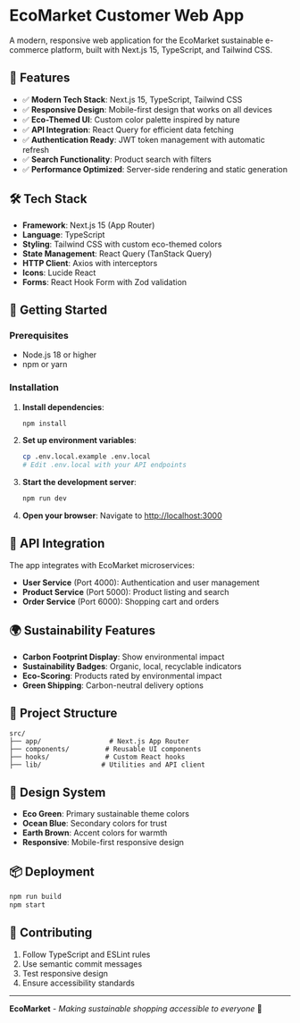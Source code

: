 # EcoMarket Customer Web App

A modern, responsive web application for the EcoMarket sustainable e-commerce platform, built with Next.js 15, TypeScript, and Tailwind CSS.

## 🌟 Features

- ✅ **Modern Tech Stack**: Next.js 15, TypeScript, Tailwind CSS
- ✅ **Responsive Design**: Mobile-first design that works on all devices
- ✅ **Eco-Themed UI**: Custom color palette inspired by nature
- ✅ **API Integration**: React Query for efficient data fetching
- ✅ **Authentication Ready**: JWT token management with automatic refresh
- ✅ **Search Functionality**: Product search with filters
- ✅ **Performance Optimized**: Server-side rendering and static generation

## 🛠️ Tech Stack

- **Framework**: Next.js 15 (App Router)
- **Language**: TypeScript
- **Styling**: Tailwind CSS with custom eco-themed colors
- **State Management**: React Query (TanStack Query)
- **HTTP Client**: Axios with interceptors
- **Icons**: Lucide React
- **Forms**: React Hook Form with Zod validation

## 🚀 Getting Started

### Prerequisites
- Node.js 18 or higher
- npm or yarn

### Installation

1. **Install dependencies**:
   ```bash
   npm install
   ```

2. **Set up environment variables**:
   ```bash
   cp .env.local.example .env.local
   # Edit .env.local with your API endpoints
   ```

3. **Start the development server**:
   ```bash
   npm run dev
   ```

4. **Open your browser**: Navigate to [http://localhost:3000](http://localhost:3000)

## 🎯 API Integration

The app integrates with EcoMarket microservices:

- **User Service** (Port 4000): Authentication and user management
- **Product Service** (Port 5000): Product listing and search
- **Order Service** (Port 6000): Shopping cart and orders

## 🌍 Sustainability Features

- **Carbon Footprint Display**: Show environmental impact
- **Sustainability Badges**: Organic, local, recyclable indicators
- **Eco-Scoring**: Products rated by environmental impact
- **Green Shipping**: Carbon-neutral delivery options

## 📱 Project Structure

```
src/
├── app/                 # Next.js App Router
├── components/         # Reusable UI components
├── hooks/              # Custom React hooks
├── lib/               # Utilities and API client
```

## 🎨 Design System

- **Eco Green**: Primary sustainable theme colors
- **Ocean Blue**: Secondary colors for trust
- **Earth Brown**: Accent colors for warmth
- **Responsive**: Mobile-first responsive design

## 📦 Deployment

```bash
npm run build
npm start
```

## 🤝 Contributing

1. Follow TypeScript and ESLint rules
2. Use semantic commit messages
3. Test responsive design
4. Ensure accessibility standards

---

**EcoMarket** - *Making sustainable shopping accessible to everyone* 🌱
